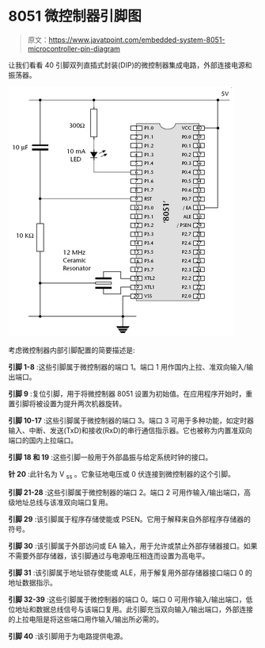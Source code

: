 # 8051 微控制器引脚图

> 原文：<https://www.javatpoint.com/embedded-system-8051-microcontroller-pin-diagram>

让我们看看 40 引脚双列直插式封装(DIP)的微控制器集成电路，外部连接电源和振荡器。

![ES 8051 Microcontroller3](img/6a57bdd37f703a7486a4dc0609cd1882.png)

考虑微控制器内部引脚配置的简要描述是:

**引脚 1-8** :这些引脚属于微控制器的端口 1。端口 1 用作国内上拉、准双向输入/输出端口。

**引脚 9** :复位引脚，用于将微控制器 8051 设置为初始值。在应用程序开始时，重置引脚将被设置为提升两次机器旋转。

**引脚 10-17** :这些引脚属于微控制器的端口 3。端口 3 可用于多种功能，如定时器输入、中断、发送(TxD)和接收(RxD)的串行通信指示器。它也被称为内置准双向端口的国内上拉端口。

**引脚 18 和 19** :这些引脚一般用于外部晶振与给定系统时钟的接口。

**针 20** :此针名为 V <sub>ss</sub> 。它象征地电压或 0 伏连接到微控制器的这个引脚。

**引脚 21-28** :这些引脚属于微控制器的端口 2。端口 2 可用作输入/输出端口，高级地址总线与该准双向端口复用。

**引脚 29** :该引脚属于程序存储使能或 PSEN。它用于解释来自外部程序存储器的符号。

**引脚 30** :该引脚属于外部访问或 EA 输入，用于允许或禁止外部存储器接口。如果不需要外部存储器，该引脚通过与电源电压相连而设置为高电平。

**引脚 31** :该引脚属于地址锁存使能或 ALE，用于解复用外部存储器接口端口 0 的地址数据指示。

**引脚 32-39** :这些引脚属于微控制器的端口 0。端口 0 可用作输入/输出端口，低位地址和数据总线信号与该端口复用。此引脚充当双向输入/输出端口，外部连接的上拉电阻是将这些端口用作输入/输出所必需的。

**引脚 40** :该引脚用于为电路提供电源。